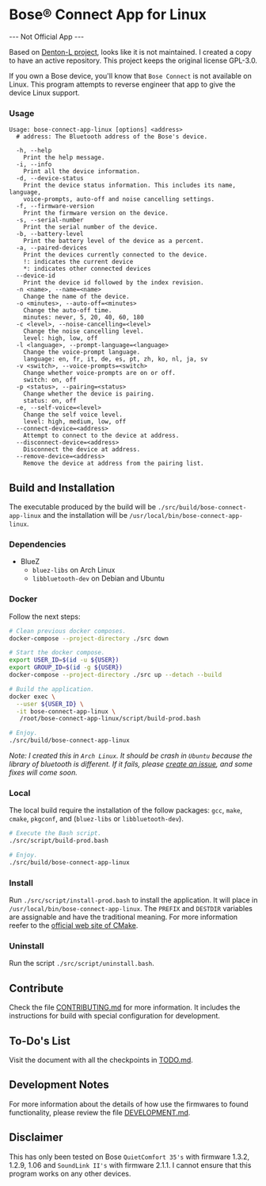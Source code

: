 # Bose® Connect App for Linux

--- Not Official App ---

Based on [Denton-L project][Denton-L], looks like it is not maintained. I
created a copy to have an active repository. This project keeps the original
license GPL-3.0.

If you own a Bose device, you'll know that `Bose Connect` is not available on
Linux. This program attempts to reverse engineer that app to give the device
Linux support.

### Usage

```text
Usage: bose-connect-app-linux [options] <address>
  # address: The Bluetooth address of the Bose's device.

  -h, --help
    Print the help message.
  -i, --info
    Print all the device information.
  -d, --device-status
    Print the device status information. This includes its name, language,
    voice-prompts, auto-off and noise cancelling settings.
  -f, --firmware-version
    Print the firmware version on the device.
  -s, --serial-number
    Print the serial number of the device.
  -b, --battery-level
    Print the battery level of the device as a percent.
  -a, --paired-devices
    Print the devices currently connected to the device.
    !: indicates the current device
    *: indicates other connected devices
  --device-id
    Print the device id followed by the index revision.
  -n <name>, --name=<name>
    Change the name of the device.
  -o <minutes>, --auto-off=<minutes>
    Change the auto-off time.
    minutes: never, 5, 20, 40, 60, 180
  -c <level>, --noise-cancelling=<level>
    Change the noise cancelling level.
    level: high, low, off
  -l <language>, --prompt-language=<language>
    Change the voice-prompt language.
    language: en, fr, it, de, es, pt, zh, ko, nl, ja, sv
  -v <switch>, --voice-prompts=<switch>
    Change whether voice-prompts are on or off.
    switch: on, off
  -p <status>, --pairing=<status>
    Change whether the device is pairing.
    status: on, off
  -e, --self-voice=<level>
    Change the self voice level.
    level: high, medium, low, off
  --connect-device=<address>
    Attempt to connect to the device at address.
  --disconnect-device=<address>
    Disconnect the device at address.
  --remove-device=<address>
    Remove the device at address from the pairing list.
```

## Build and Installation

The executable produced by the build will be
`./src/build/bose-connect-app-linux` and the installation will be
`/usr/local/bin/bose-connect-app-linux`.

### Dependencies

* BlueZ
    * `bluez-libs` on Arch Linux
    * `libbluetooth-dev` on Debian and Ubuntu

### Docker

Follow the next steps:

```bash
# Clean previous docker composes.
docker-compose --project-directory ./src down

# Start the docker compose.
export USER_ID=$(id -u ${USER})
export GROUP_ID=$(id -g ${USER})
docker-compose --project-directory ./src up --detach --build

# Build the application.
docker exec \
  --user ${USER_ID} \
  -it bose-connect-app-linux \
   /root/bose-connect-app-linux/script/build-prod.bash

# Enjoy.
./src/build/bose-connect-app-linux
```

*Note: I created this in `Arch Linux`. It should be crash in `Ubuntu` because
the library of bluetooth is different. If it fails, please
[create an issue][new-issue], and some fixes will come soon.*

### Local

The local build require the installation of the follow packages: `gcc`, `make`,
`cmake`, `pkgconf`, and (`bluez-libs` or `libbluetooth-dev`).

```bash
# Execute the Bash script.
./src/script/build-prod.bash

# Enjoy.
./src/build/bose-connect-app-linux
```

### Install

Run `./src/script/install-prod.bash` to install the application. It will place
in `/usr/local/bin/bose-connect-app-linux`. The `PREFIX` and `DESTDIR`
variables are assignable and have the traditional meaning. For more information
reefer to the [official web site of CMake][cmake-install].

### Uninstall

Run the script `./src/script/uninstall.bash`.

## Contribute

Check the file [CONTRIBUTING.md][contributing] for more information. It
includes the instructions for build with special configuration for development.

## To-Do's List

Visit the document with all the checkpoints in [TODO.md][todo.md].

## Development Notes

For more information about the details of how use the firmwares to found
functionality, please review the file [DEVELOPMENT.md][details-file].

## Disclaimer

This has only been tested on Bose `QuietComfort 35's` with firmware 1.3.2,
1.2.9, 1.06 and `SoundLink II's` with firmware 2.1.1. I cannot ensure that this
program works on any other devices.


[Denton-L]: https://github.com/Denton-L/based-connect

[details-file]: ./DEVELOPMENT.md

[todo.md]: ./TODO.md

[contributing]: ./CONTRIBUTING.md

[cmake-install]: https://cmake.org/cmake/help/latest/manual/cmake.1.html#install-a-project

[new-issue]: https://github.com/airvzxf/bose-connect-app-linux/issues/new
